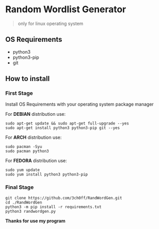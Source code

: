 # Random Wordlist Generator

> only for linux operating system

## OS Requirements

 - python3
 - python3-pip
 - git

## How to install
### First Stage

Install OS Requirements with your operating system package manager

For **DEBIAN** distribution use:

```
sudo apt-get update && sudo apt-get full-upgrade --yes
sudo apt-get install python3 python3-pip git --yes
```

For **ARCH** distribution use:

```
sudo pacman -Syu
sudo pacman python3
```

For **FEDORA** distribution use:

```
sudo yum update
sudo yum install python3 python3-pip
```

### Final Stage

```
git clone https://github.com/3ch0ff/RandWordGen.git
cd ./RandWordGen
python3 -m pip install -r requirements.txt
python3 randwordgen.py
```

**Thanks for use my program**
